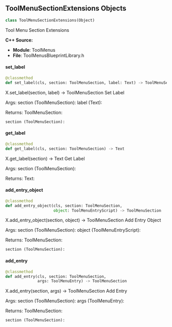 ## ToolMenuSectionExtensions Objects

```python
class ToolMenuSectionExtensions(Object)
```

Tool Menu Section Extensions

**C++ Source:**

- **Module**: ToolMenus
- **File**: ToolMenusBlueprintLibrary.h

<a id="unreal.ToolMenuSectionExtensions.set_label"></a>

#### set_label

```python
@classmethod
def set_label(cls, section: ToolMenuSection, label: Text) -> ToolMenuSection
```

X.set_label(section, label) -> ToolMenuSection
Set Label

Args:
    section (ToolMenuSection): 
    label (Text): 

Returns:
    ToolMenuSection: 

    section (ToolMenuSection):

<a id="unreal.ToolMenuSectionExtensions.get_label"></a>

#### get_label

```python
@classmethod
def get_label(cls, section: ToolMenuSection) -> Text
```

X.get_label(section) -> Text
Get Label

Args:
    section (ToolMenuSection): 

Returns:
    Text:

<a id="unreal.ToolMenuSectionExtensions.add_entry_object"></a>

#### add_entry_object

```python
@classmethod
def add_entry_object(cls, section: ToolMenuSection,
                     object: ToolMenuEntryScript) -> ToolMenuSection
```

X.add_entry_object(section, object) -> ToolMenuSection
Add Entry Object

Args:
    section (ToolMenuSection): 
    object (ToolMenuEntryScript): 

Returns:
    ToolMenuSection: 

    section (ToolMenuSection):

<a id="unreal.ToolMenuSectionExtensions.add_entry"></a>

#### add_entry

```python
@classmethod
def add_entry(cls, section: ToolMenuSection,
              args: ToolMenuEntry) -> ToolMenuSection
```

X.add_entry(section, args) -> ToolMenuSection
Add Entry

Args:
    section (ToolMenuSection): 
    args (ToolMenuEntry): 

Returns:
    ToolMenuSection: 

    section (ToolMenuSection):

<a id="unreal.ToolMenuSectionDynamic"></a>